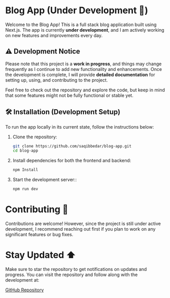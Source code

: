 # Blog App (Under Development 🚧)

Welcome to the Blog App! This is a full stack blog application built using Next.js. The app is currently **under development**, and I am actively working on new features and improvements every day.

## ⚠️ Development Notice

Please note that this project is a **work in progress**, and things may change frequently as I continue to add new functionality and enhancements. Once the development is complete, I will provide **detailed documentation** for setting up, using, and contributing to the project.

Feel free to check out the repository and explore the code, but keep in mind that some features might not be fully functional or stable yet.

## 🛠️ Installation (Development Setup) 

To run the app locally in its current state, follow the instructions below:

1. Clone the repository:

   ```bash
   git clone https://github.com/saqibbedar/blog-app.git
   cd blog-app
   ```

2. Install dependencies for both the frontend and backend:

    ```bash
    npm Install
    ```

3. Start the development server::

    ```bash
    npm run dev
    ```

# Contributing 🤝

Contributions are welcome! However, since the project is still under active development, I recommend reaching out first if you plan to work on any significant features or bug fixes.

# Stay Updated ⬆️

Make sure to star the repository to get notifications on updates and progress. You can visit the repository and follow along with the development at:

[GitHub Repository](https://github.com/saqibbedar/Reactfolio)